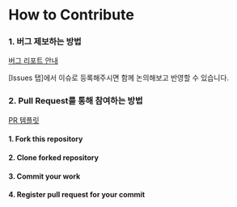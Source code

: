 # How to Contribute

### 1. 버그 제보하는 방법

[버그 리포트 안내](https://github.com/wtb-kr/wtb-web/blob/main/.github/ISSUE_TEMPLATE/bug_report.md)

[Issues 탭]에서 이슈로 등록해주시면 함께 논의해보고 반영할 수 있습니다.

### 2. Pull Request를 통해 참여하는 방법

[PR 템플릿](https://github.com/wtb-kr/wtb-web/blob/main/PULL_REQUEST_TEMPLATE.md)

#### 1. Fork this repository

#### 2. Clone forked repository

#### 3. Commit your work

#### 4. Register pull request for your commit